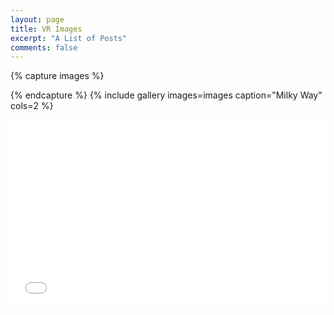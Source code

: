 ```yaml
---
layout: page
title: VR Images
excerpt: "A List of Posts"
comments: false
---
```


{% capture images %}
	
      
{% endcapture %}
{% include gallery images=images caption="Milky Way" cols=2 %}

<iframe width="100%" height="300px" allowfullscreen frameborder="0" src="//chinmay0301.github.io/vrview/?image=examples/pano/milky_way.jpg&is_stereo=true"></iframe>


